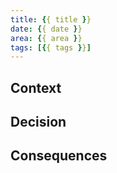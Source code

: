 ```yaml
---
title: {{ title }}
date: {{ date }}
area: {{ area }}
tags: [{{ tags }}]
---
```


## Context

## Decision

## Consequences

